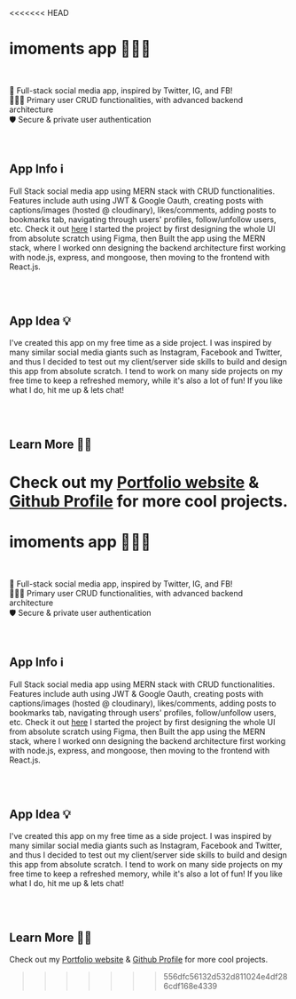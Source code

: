 <<<<<<< HEAD
# imoments app 🧑🏻‍🦰

<br />

🤳 Full-stack social media app, inspired by Twitter, IG, and FB!<br />
👨‍👩‍👦 Primary user CRUD functionalities, with advanced backend architecture<br />
🛡️ Secure & private user authentication<br />

<br />

## App Info ℹ️

Full Stack social media app using MERN stack with CRUD functionalities. Features include auth using JWT & Google Oauth, creating posts with captions/images (hosted @ cloudinary), likes/comments, adding posts to bookmarks tab, navigating through users' profiles, follow/unfollow users, etc. Check it out [here](https://imoments.netlify.app/#/)
I started the project by first designing the whole UI from absolute scratch using Figma, then Built the app using the MERN stack, where I worked onn designing the backend architecture first working with node.js, express, and mongoose, then moving to the frontend with React.js.

<br />
<br />

## App Idea 💡

I've created this app on my free time as a side project. I was inspired by many similar social media giants such as Instagram, Facebook and Twitter, and thus I decided to test out my client/server side skills to build and design this app from absolute scratch. I tend to work on many side projects on my free time to keep a refreshed memory, while it's also a lot of fun! If you like what I do, hit me up & lets chat!

<br />
<br />

## Learn More 👨‍💻

Check out my [Portfolio website](https://iamshour.com) & [Github Profile](https://github.com/iamshour) for more cool projects.
=======
# imoments app 🧑🏻‍🦰

<br />

🤳 Full-stack social media app, inspired by Twitter, IG, and FB!<br />
👨‍👩‍👦 Primary user CRUD functionalities, with advanced backend architecture<br />
🛡️ Secure & private user authentication<br />

<br />

## App Info ℹ️

Full Stack social media app using MERN stack with CRUD functionalities. Features include auth using JWT & Google Oauth, creating posts with captions/images (hosted @ cloudinary), likes/comments, adding posts to bookmarks tab, navigating through users' profiles, follow/unfollow users, etc. Check it out [here](https://imoments.netlify.app/#/)
I started the project by first designing the whole UI from absolute scratch using Figma, then Built the app using the MERN stack, where I worked onn designing the backend architecture first working with node.js, express, and mongoose, then moving to the frontend with React.js.

<br />
<br />

## App Idea 💡

I've created this app on my free time as a side project. I was inspired by many similar social media giants such as Instagram, Facebook and Twitter, and thus I decided to test out my client/server side skills to build and design this app from absolute scratch. I tend to work on many side projects on my free time to keep a refreshed memory, while it's also a lot of fun! If you like what I do, hit me up & lets chat!

<br />
<br />

## Learn More 👨‍💻

Check out my [Portfolio website](https://iamshour.com) & [Github Profile](https://github.com/iamshour) for more cool projects.
>>>>>>> 556dfc56132d532d811024e4df286cdf168e4339
